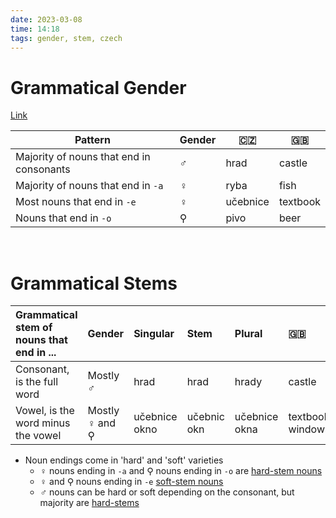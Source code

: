 ```yaml
---
date: 2023-03-08
time: 14:18
tags: gender, stem, czech
---
```


# Grammatical Gender
[Link](http://cokdybysme.net/pdfs/genderstems.pdf)

| Pattern                                  | Gender | 🇨🇿       | 🇬🇧       |
| ---------------------------------------- | ------ | -------- | -------- |
| Majority of nouns that end in consonants | ♂      | hrad     | castle   |
| Majority of nouns that end in `-a`       | ♀      | ryba     | fish     |
| Most nouns that end in `-e`              | ♀      | učebnice | textbook |
| Nouns that end in `-o`                   | ⚲      | pivo     | beer     |

&emsp;&emsp;&emsp;

# Grammatical Stems

| Grammatical stem of nouns that end in ... | Gender         | Singular                     | Stem                       | Plural                       | 🇬🇧                               |
|:----------------------------------------- |:-------------- |:---------------------------- |:-------------------------- |:---------------------------- |:-------------------------------- |
| Consonant, is the full word               | Mostly ♂       | hrad                         | hrad                       | hrady                        | castle                           |
| Vowel, is the word minus the vowel        | Mostly ♀ and ⚲ | učebnice <div>okno<br></div> | učebnic <div>okn<br></div> | učebnice <div>okna<br></div> | textbooks <div>windows<br></div> |

- Noun endings come in 'hard' and 'soft' varieties
	- ♀︎ nouns ending in `-a` and ⚲ nouns ending in `-o` are <u>hard-stem nouns</u>
	- ♀︎ and ⚲ nouns ending in `-e` <u>soft-stem nouns</u>
	- ♂︎ nouns can be hard or soft depending on the consonant, but majority are <u>hard-stems</u>
